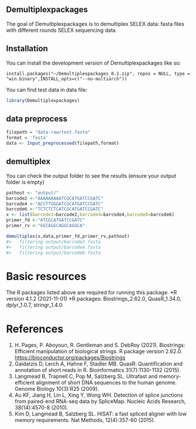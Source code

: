 
<!-- README.md is generated from README.Rmd. Please edit that file -->

## Demultiplexpackages

The goal of Demultiplexpackages is to demultiplex SELEX data: fasta
files with different rounds SELEX sequencing data

## Installation

You can install the development version of Demultiplexpackages like so:

    install.packages("~/Demultiplexpackages_0.1.zip", repos = NULL, type = "win.binary",INSTALL_opts=c("--no-multiarch"))

You can find test data in data file:

``` r
library(Demultiplexpackages)
```

## data preprocess

``` r
filepath = "data-raw/test.fasta"
format = 'fasta'
data <- Input_preprocessed(filepath,format)
```

## demultiplex

You can check the output folder to see the results (ensure your output
folder is empty)

``` r
pathout <- "output/"
barcode2 <-"AAAAAAAAATCGCATGATCCGATC"
barcode4 <-"ACCTTGGGATCGCATGATCCGATC"
barcode6 <-"TCTCTCTCATCGCATGATCCGATC"
x <- list(barcode2=barcode2,barcode4=barcode4,barcode6=barcode6)
primer_fd <-"ATCGCATGATCCGATC"
primer_rv <-"GGCAGGCAGGCAGGCA"

demultiplex(x,data,primer_fd,primer_rv,pathout)
#>   filtering output/barcode2.fasta
#>   filtering output/barcode4.fasta
#>   filtering output/barcode6.fasta
```

# Basic resources

The R packages listed above are required for running this package. *R
version 4.1.2 (2021-11-01) *R packages: Biostrings_2.62.0, QuasR_1.34.0,
dplyr_1.0.7, stringr_1.4.0

# References

1.  H. Pages, P. Aboyoun, R. Gentleman and S. DebRoy (2021). Biostrings:
    Efficient manipulation of biological strings. R package version
    2.62.0. <https://bioconductor.org/packages/Biostrings>
2.  Gaidatzis D, Lerch A, Hahne F, Stadler MB. QuasR: Quantification and
    annotation of short reads in R. Bioinformatics 31(7):1130-1132
    (2015).
3.  Langmead B, Trapnell C, Pop M, Salzberg SL. Ultrafast and
    memory-efficient alignment of short DNA sequences to the human
    genome. Genome Biology 10(3):R25 (2009).
4.  Au KF, Jiang H, Lin L, Xing Y, Wong WH. Detection of splice
    junctions from paired-end RNA-seq data by SpliceMap. Nucleic Acids
    Research, 38(14):4570-8 (2010).
5.  Kim D, Langmead B, Salzberg SL. HISAT: a fast spliced aligner with
    low memory requirements. Nat Methods, 12(4):357-60 (2015).
